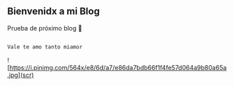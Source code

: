 ## Bienvenidx a mi Blog

Prueba de próximo blog 🥵

```markdown

Vale te amo tanto miamor 

```
![https://i.pinimg.com/564x/e8/6d/a7/e86da7bdb66f1f4fe57d064a9b80a65a.jpg](scr)
